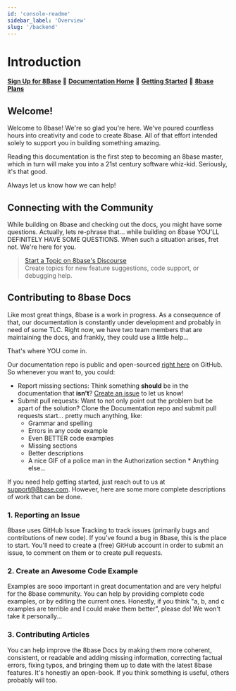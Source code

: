 ```yaml
---
id: 'console-readme'
sidebar_label: 'Overview'
slug: '/backend'
---
```


# Introduction

**[Sign Up for 8Base](https://app.8base.com)** 🤘 **[Documentation Home](https://docs.8base.com)** 📑 **[Getting Started](/projects/backend/getting-started)** 🚀 **[8base Plans](https://www.8base.com/pricing)**

## Welcome!

Welcome to 8base! We're so glad you're here. We've poured countless hours into creativity and code to create 8base. All of that effort intended solely to support you in building something amazing.

Reading this documentation is the first step to becoming an 8base master, which in turn will make you into a 21st century software whiz-kid. Seriously, it's that good.

Always let us know how we can help!

## Connecting with the Community

While building on 8base and checking out the docs, you might have some questions. Actually, lets re-phrase that... while building on 8base YOU'LL DEFINITELY HAVE SOME QUESTIONS. When such a situation arises, fret not. We're here for you.

> [Start a Topic on 8base's Discourse](https://community.8base.com)  
> Create topics for new feature suggestions, code support, or debugging help.

## Contributing to 8base Docs

Like most great things, 8base is a work in progress. As a consequence of that, our documentation is constantly under development and probably in need of some TLC. Right now, we have two team members that are maintaining the docs, and frankly, they could use a little help...

That's where YOU come in.

Our documentation repo is public and open-sourced [right here](https://github.com/8base/documentation) on GitHub. So whenever you want to, you could:

- Report missing sections: Think something **should** be in the documentation that **isn't**? [Create an issue](https://github.com/8base/documentation/issues) to let us know!
- Submit pull requests: Want to not only point out the problem but be apart of the solution? Clone the Documentation repo and submit pull requests start... pretty much anything, like:
  - Grammar and spelling
  - Errors in any code example
  - Even BETTER code examples
  - Missing sections
  - Better descriptions
  - A nice GIF of a police man in the Authorization section \* Anything else...

If you need help getting started, just reach out to us at [support@8base.com](mailto://support@8base.com). However, here are some more complete descriptions of work that can be done.

### 1. Reporting an Issue

8base uses GitHub Issue Tracking to track issues (primarily bugs and contributions of new code). If you've found a bug in 8base, this is the place to start. You'll need to create a (free) GitHub account in order to submit an issue, to comment on them or to create pull requests.

### 2. Create an Awesome Code Example

Examples are sooo important in great documentation and are very helpful for the 8base community. You can help by providing complete code examples, or by editing the current ones. Honestly, if you think "a, b, and c examples are terrible and I could make them better", please do! We won't take it personally...

### 3. Contributing Articles

You can help improve the 8base Docs by making them more coherent, consistent, or readable and adding missing information, correcting factual errors, fixing typos, and bringing them up to date with the latest 8base features. It's honestly an open-book. If you think something is useful, others probably will too.
